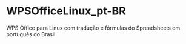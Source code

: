 # WPSOfficeLinux_pt-BR
WPS Office para Linux com tradução e fórmulas do Spreadsheets em português do Brasil
